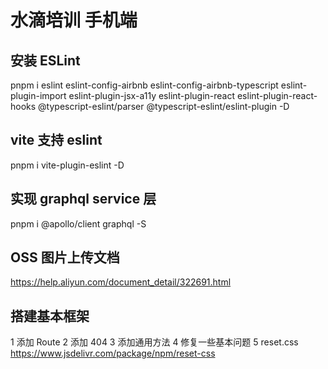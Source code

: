 # 水滴培训 手机端

## 安装 ESLint
pnpm i eslint eslint-config-airbnb eslint-config-airbnb-typescript eslint-plugin-import eslint-plugin-jsx-a11y eslint-plugin-react eslint-plugin-react-hooks @typescript-eslint/parser @typescript-eslint/eslint-plugin -D

## vite 支持 eslint
pnpm i vite-plugin-eslint -D

## 实现 graphql service 层
pnpm i @apollo/client graphql -S

## OSS 图片上传文档
https://help.aliyun.com/document_detail/322691.html

## 搭建基本框架
1 添加 Route
2 添加 404 
3 添加通用方法
4 修复一些基本问题
5 reset.css https://www.jsdelivr.com/package/npm/reset-css